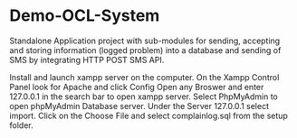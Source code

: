 # Demo-OCL-System
Standalone Application project with sub-modules for sending, accepting and storing information (logged problem) into a database and sending of SMS by integrating HTTP POST SMS API. 

Install and launch xampp server on the computer.
 On the Xampp Control Panel look for Apache and click Config 
 Open any Broswer and enter 127.0.0.1 in the search bar to open xampp server.
 Select PhpMyAdmin to open phpMyAdmin Database server.
 Under the Server 127.0.0.1 select import. 
 Click on the Choose File and select complainlog.sql from the setup folder.
